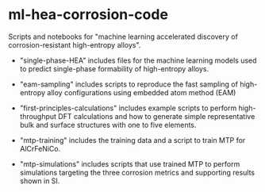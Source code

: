 # ml-hea-corrosion-code
Scripts and notebooks for "machine learning accelerated discovery of corrosion-resistant high-entropy alloys".

- "single-phase-HEA" includes files for the machine learning models used to predict single-phase formability of high-entropy alloys.

- "eam-sampling" includes scripts to reproduce the fast sampling of high-entropy alloy configurations using embedded atom method (EAM)

- "first-principles-calculations" includes example scripts to perform high-throughput DFT calculations and how to generate simple representative bulk and surface structures with one to five elements.

- "mtp-training" includes the training data and a script to train MTP for AlCrFeNiCo.

- "mtp-simulations" includes scripts that use trained MTP to perform simulations targeting the three corrosion metrics and supporting results shown in SI.
